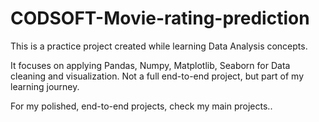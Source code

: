 # CODSOFT-Movie-rating-prediction

This is a practice project created while learning Data Analysis concepts.

It focuses on applying Pandas, Numpy, Matplotlib, Seaborn for Data cleaning and visualization. Not a full end-to-end project, but part of my learning journey.

For my polished, end-to-end projects, check my main projects..

